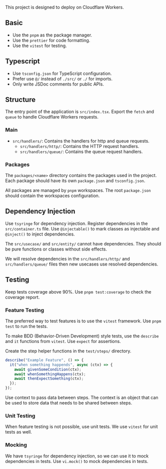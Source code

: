 This project is designed to deploy on Cloudflare Workers.

## Basic

- Use the `pnpm` as the package manager.
- Use the `prettier` for code formatting.
- Use the `vitest` for testing.

## Typescript

- Use `tsconfig.json` for TypeScript configuration.
- Prefer use `@/` instead of `./src/` or `./` for imports.
- Only write JSDoc comments for public APIs.

## Structure

The entry point of the application is `src/index.tsx`. Export the `fetch` and `queue` to handle Cloudflare Workers requests.

### Main

- `src/handlers/`: Contains the handlers for http and queue requests.
  - `src/handlers/http/`: Contains the HTTP request handlers.
  - `src/handlers/queue/`: Contains the queue request handlers.

### Packages

The `packages/<name>` directory contains the packages used in the project. Each package should have its own `package.json` and `tsconfig.json`.

All packages are managed by `pnpm` workspaces. The root `package.json` should contain the workspaces configuration.

## Dependency Injection

Use `tsyringe` for dependency injection. Register dependencies in the `src/container.ts` file. Use `@injectable()` to mark classes as injectable and `@inject()` to inject dependencies.

The `src/usecase/` and `src/entity/` cannot have dependencies. They should be pure functions or classes without side effects.

We will resolve dependencies in the `src/handlers/http/` and `src/handlers/queue/` files then new usecases use resolved dependencies.

## Testing

Keep tests coverage above 90%. Use `pnpm test:coverage` to check the coverage report.

### Feature Testing

The preferred way to test features is to use the `vitest` framework. Use `pnpm test` to run the tests.

To make BDD (Behavior-Driven Development) style tests, use the `describe` and `it` functions from `vitest`. Use `expect` for assertions.

Create the step helper functions in the `test/steps/` directory.

```ts
describe("Example Feature", () => {
  it("when something happends", async (ctx) => {
    await givenSomeCondition(ctx);
    await whenSomethingHappens(ctx);
    await thenExpectSomething(ctx);
  });
});
```

Use context to pass data between steps. The context is an object that can be used to store data that needs to be shared between steps.

### Unit Testing

When feature testing is not possible, use unit tests. We use `vitest` for unit tests as well.

### Mocking

We have `tsyringe` for dependency injection, so we can use it to mock dependencies in tests. Use `vi.mock()` to mock dependencies in tests.
